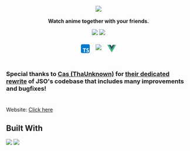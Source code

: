<p align="center"><img src="https://user-images.githubusercontent.com/25076630/124389427-e2520600-dc9b-11eb-88a9-150a0e372899.png" height="50"></p>
<p align="center" style="font-weight: bold;">Watch anime together with your friends.</p>

<p align="center">
	<a href="https://github.com/GizmoDevelopment/ramune/actions"><img src="https://img.shields.io/github/workflow/status/GizmoDevelopment/ramune/Build?label=Build"></a>
	<a href="https://discord.gg/DHKjwQY"><img src="https://img.shields.io/discord/246369359705014272?color=%236E85D2&label=Discord&logo=discord&logoColor=white"></a>
</p>

<div align="center" style="display: inline-flex; width: 100%; justify-content: center; align-items: center;">
	<img height="24" src="https://raw.githubusercontent.com/github/explore/80688e429a7d4ef2fca1e82350fe8e3517d3494d/topics/typescript/typescript.png" style="border-radius: 4px; margin: .5rem;">
	<img height="24" src="https://vitejs.dev/logo.svg" style="margin: .5rem;">
	<img height="24" src="https://raw.githubusercontent.com/github/explore/80688e429a7d4ef2fca1e82350fe8e3517d3494d/topics/vue/vue.png"  style="margin: .5rem;">
</div>

#

### Special thanks to [Cas (ThaUnknown)](https://github.com/ThaUnknown) for [their dedicated rewrite](https://github.com/ThaUnknown/JavascriptSubtitlesOctopus) of JSO's codebase that includes many improvements and bugfixes!

#

Website: [Click here](https:///ramune.gizmo.moe)

## Built With
<img src="https://img.shields.io/badge/Vue.js-35495E?style=for-the-badge&logo=vue.js&logoColor=4FC08D">
<img src="https://img.shields.io/badge/TypeScript-007ACC?style=for-the-badge&logo=typescript&logoColor=white">

<br></br>

